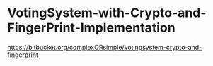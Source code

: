 # VotingSystem-with-Crypto-and-FingerPrint-Implementation

https://bitbucket.org/complexORsimple/votingsystem-crypto-and-fingerprint

